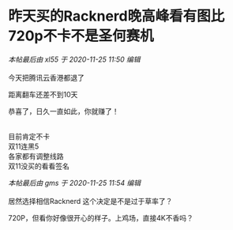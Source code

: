 # 昨天买的Racknerd晚高峰看有图比720p不卡不是圣何赛机


<i class="pstatus"> 本帖最后由 xl55 于 2020-11-25 11:50 编辑 </i><br />
<br />
今天把腾讯云香港都退了

距离翻车还差不到10天<img src="static/image/smiley/default/lol.gif" smilieid="12" border="0" alt="" />

恭喜了，日久一直如此，你就赚了！<br />
<br />
<img src="static/image/smiley/default/lol.gif" smilieid="12" border="0" alt="" /><img src="static/image/smiley/default/lol.gif" smilieid="12" border="0" alt="" /><img src="static/image/smiley/default/lol.gif" smilieid="12" border="0" alt="" />

目前肯定不卡<br />
双11连黑5<br />
各家都有调整线路<br />
双11没买的看看签名

<i class="pstatus"> 本帖最后由 gms 于 2020-11-25 11:54 编辑 </i><br />
<br />
居然选择相信Racknerd 这个决定是不是过于草率了？

720P，但看你好像很开心的样子。上鸡场，直接4K不香吗？
